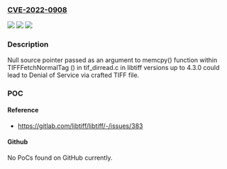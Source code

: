 ### [CVE-2022-0908](https://cve.mitre.org/cgi-bin/cvename.cgi?name=CVE-2022-0908)
![](https://img.shields.io/static/v1?label=Product&message=libtiff&color=blue)
![](https://img.shields.io/static/v1?label=Version&message=n%2Fa&color=blue)
![](https://img.shields.io/static/v1?label=Vulnerability&message=Null%20pointer%20dereference%20in%20libtiff&color=brighgreen)

### Description

Null source pointer passed as an argument to memcpy() function within TIFFFetchNormalTag () in tif_dirread.c in libtiff versions up to 4.3.0 could lead to Denial of Service via crafted TIFF file.

### POC

#### Reference
- https://gitlab.com/libtiff/libtiff/-/issues/383

#### Github
No PoCs found on GitHub currently.

